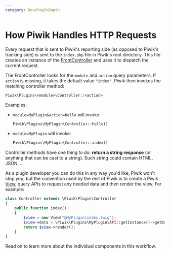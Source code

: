 ```yaml
---
category: DevelopInDepth
---
```

# How Piwik Handles HTTP Requests

Every request that is sent to Piwik's reporting side (as opposed to Piwik's tracking side) is sent to the `index.php` file in Piwik's root directory. This file creates an instance of the [FrontController](/api-reference/Piwik/FrontController) and uses it to dispatch the current request.

The FrontController looks for the `module` and `action` query parameters. If `action` is missing, it takes the default value `"index"`. Piwik then invokes the matching controller method:

```
Piwik\Plugins\<module>\Controller::<action>
```

Examples:

- `module=MyPlugin&action=hello` will invoke:

    ```php
    Piwik\Plugins\MyPlugin\Controller::hello()
    ```

- `module=MyPlugin` will invoke:

    ```php
    Piwik\Plugins\MyPlugin\Controller::index()
    ```

Controller methods have one thing to do: **return a string response** (or anything that can be cast to a string). Such string could contain HTML, JSON, …

As a plugin developer you can do this in any way you'd like, Piwik won't stop you, but the convention used by the rest of Piwik is to create a Piwik [View](/api-reference/Piwik/View), query APIs to request any needed data and then render the view. For example:

```php
class Controller extends \Piwik\Plugin\Controller
{
    public function index()
    {
        $view = new View("@MyPlugin\index.twig");
        $view->data = \Piwik\Plugins\MyPlugin\API::getInstance()->getData();
        return $view->render();
    }
}
```

Read on to learn more about the individual components in this workflow.
